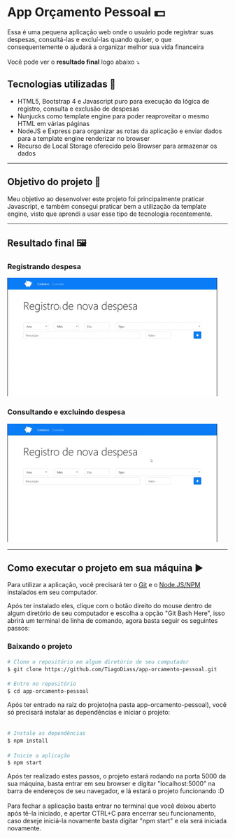 # App Orçamento Pessoal :dollar:
Essa é uma pequena aplicação web onde o usuário pode registrar suas despesas, consultá-las e excluí-las quando quiser, o que consequentemente o ajudará a organizar melhor sua vida financeira<br><br>Você pode ver o <strong>resultado final</strong> logo abaixo :arrow_heading_down:

## Tecnologias utilizadas :rocket:

- HTML5, Bootstrap 4 e Javascript puro para execução da lógica de registro, consulta e exclusão de despesas
- Nunjucks como template engine para poder reaproveitar o mesmo HTML em várias páginas
- NodeJS e Express para organizar as rotas da aplicação e enviar dados para a template engine renderizar no browser
- Recurso de Local Storage oferecido pelo Browser para armazenar os dados

<hr>

## Objetivo do projeto :dart:

Meu objetivo ao desenvolver este projeto foi principalmente praticar Javascript, e também consegui praticar bem a utilização da template engine, visto que aprendi a usar esse tipo de tecnologia recentemente.

<hr>

## Resultado final :framed_picture:

   ### Registrando despesa
   ![](GIF-registro-despesa.gif)
   
   ### Consultando e excluindo despesa
   ![](GIF-consulta-despesa.gif)
 
<hr>

## Como executar o projeto em sua máquina :arrow_forward:

Para utilizar a aplicação, você precisará ter o [Git](https://git-scm.com) e o [Node.JS/NPM](https://nodejs.org/pt-br/) instalados em seu computador.

Após ter instalado eles, clique com o botão direito do mouse dentro de algum diretório de seu computador e escolha a opção "Git Bash Here", isso abrirá um terminal de linha de comando, agora basta seguir os seguintes passos:

### Baixando o projeto
```bash
# Clone o repositório em algum diretório de seu computador
$ git clone https://github.com/TiagoDiass/app-orcamento-pessoal.git

# Entre no repositório
$ cd app-orcamento-pessoal
```

Após ter entrado na raiz do projeto(na pasta app-orcamento-pessoal), você só precisará instalar as dependências e iniciar o projeto:

```bash

# Instale as dependências
$ npm install

# Inicie a aplicação
$ npm start
```

Após ter realizado estes passos, o projeto estará rodando na porta 5000 da sua máquina, basta entrar em seu browser e digitar "localhost:5000" na barra de endereços de seu navegador, e lá estará o projeto funcionando :D<br><br>
Para fechar a aplicação basta entrar no terminal que você deixou aberto após tê-la iniciado, e apertar CTRL+C para encerrar seu funcionamento, caso deseje iniciá-la novamente basta digitar "npm start" e ela será iniciada novamente.
